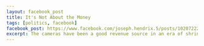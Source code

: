 ```yaml
---
layout: facebook_post
title: It's Not About the Money
tags: [politics, facebook]
facebook_post: https://www.facebook.com/joseph.hendrix.5/posts/10207222407379882
excerpt: The cameras have been a good revenue source in an era of shrinking municipal budgets. In 2014, the cameras brought in $2.5 million for the six communities in the Dayton region that have them. Dayton, with more than 30 traffic cameras, saw $1.7 million in more revenue. I thought it wasn't about money?
---
```

